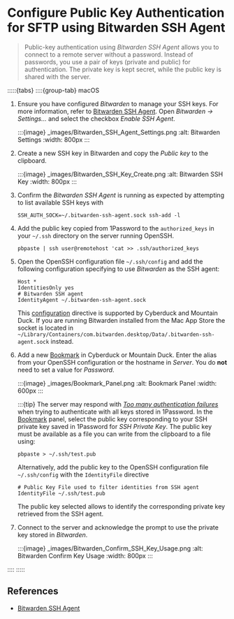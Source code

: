 Configure Public Key Authentication for SFTP using Bitwarden SSH Agent
====

> Public-key authentication using _Bitwarden SSH Agent_ allows you to connect to a remote server without a password. Instead of passwords, you use a pair of keys (private and public) for authentication. The private key is kept secret, while the public key is shared with the server.

:::::{tabs}
::::{group-tab} macOS
1. Ensure you have configured _Bitwarden_ to manage your SSH keys. For more information, refer to [Bitwarden SSH Agent](https://bitwarden.com/help/ssh-agent/#configure-bitwarden-ssh-agent). Open _Bitwarden → Settings…_ and select the checkbox _Enable SSH Agent_.

   :::{image} _images/Bitwarden_SSH_Agent_Settings.png
   :alt: Bitwarden Settings
   :width: 800px
   :::

2. Create a new SSH key in Bitwarden and copy the _Public key_ to the clipboard.

   :::{image} _images/Bitwarden_SSH_Key_Create.png
   :alt: Bitwarden SSH Key
   :width: 800px
   :::

3. Confirm the _Bitwarden SSH Agent_ is running as expected by attempting to list available SSH keys with
   ```
   SSH_AUTH_SOCK=~/.bitwarden-ssh-agent.sock ssh-add -l
   ```

4. Add the public key copied from 1Password to the `authorized_keys` in your `~/.ssh` directory on the server running OpenSSH.

   ```
   pbpaste | ssh user@remotehost 'cat >> .ssh/authorized_keys
   ```

5. Open the OpenSSH configuration file `~/.ssh/config` and add the following configuration specifying to use _Bitwarden_ as the SSH agent:
    ```
   Host *
   IdentitiesOnly yes
   # Bitwarden SSH agent
   IdentityAgent ~/.bitwarden-ssh-agent.sock
   ```
   This [configuration](https://docs.cyberduck.io/protocols/sftp/#openssh-configuration-interoperability) directive is supported by Cyberduck and Mountain Duck. If you are running Bitwarden installed from the Mac App Store the socket is located in `~/Library/Containers/com.bitwarden.desktop/Data/.bitwarden-ssh-agent.sock` instead.

6. Add a new [Bookmark](../cyberduck/bookmarks.md) in Cyberduck or Mountain Duck. Enter the alias from your OpenSSH configuration or the hostname in _Server_. You do **not** need to set a value for _Password_.

   :::{image} _images/Bookmark_Panel.png
   :alt: Bookmark Panel
   :width: 600px
   :::

   :::{tip}
   The server may respond with _[Too many authentication failures](../protocols/sftp/index.md#too-many-authentication-failures)_ when trying to authenticate with all keys stored in 1Password. In the [Bookmark](../cyberduck/bookmarks.md) panel, select the public key corresponding to your SSH private key saved in 1Password for *SSH Private Key*. The public key must be available as a file you can write from the clipboard to a file using:

   ```
   pbpaste > ~/.ssh/test.pub
   ```

   Alternatively, add the public key to the OpenSSH configuration file `~/.ssh/config` with the `IdentityFile` directive

   ```
   # Public Key File used to filter identities from SSH agent
   IdentityFile ~/.ssh/test.pub
   ```

   The public key selected allows to identify the corresponding private key retrieved from the SSH agent.

7. Connect to the server and acknowledge the prompt to use the private key stored in _Bitwarden_.

   :::{image} _images/Bitwarden_Confirm_SSH_Key_Usage.png
   :alt: Bitwarden Confirm Key Usage
   :width: 800px
   :::

::::
:::::


## References
* [Bitwarden SSH Agent](https://bitwarden.com/help/ssh-agent/#configure-bitwarden-ssh-agent)